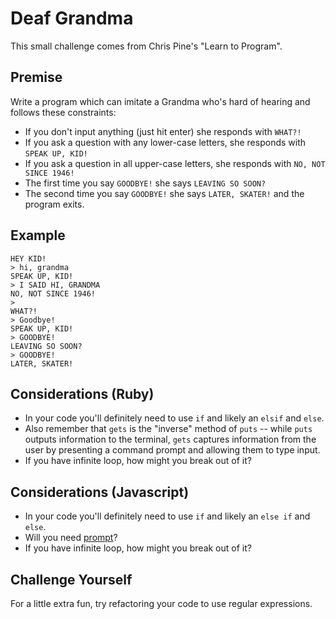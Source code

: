 # Deaf Grandma

This small challenge comes from Chris Pine's "Learn to Program".

## Premise

Write a program which can imitate a Grandma who's hard of hearing and follows
these constraints:

* If you don't input anything (just hit enter) she responds with `WHAT?!`
* If you ask a question with any lower-case letters, she responds with
`SPEAK UP, KID!`
* If you ask a question in all upper-case letters, she responds with
`NO, NOT SINCE 1946!`
* The first time you say `GOODBYE!` she says `LEAVING SO SOON?`
* The second time you say `GOODBYE!` she says `LATER, SKATER!` and the program
exits.

## Example

```
HEY KID!
> hi, grandma
SPEAK UP, KID!
> I SAID HI, GRANDMA
NO, NOT SINCE 1946!
>
WHAT?!
> Goodbye!
SPEAK UP, KID!
> GOODBYE!
LEAVING SO SOON?
> GOODBYE!
LATER, SKATER!
```

## Considerations (Ruby)
* In your code you'll definitely need to use `if` and likely an `elsif` and `else`.
* Also remember that `gets` is the "inverse" method of `puts` -- while `puts` outputs information to the terminal, `gets` captures information from the user by presenting a command prompt and allowing them to type input.
* If you have infinite loop, how might you break out of it?

## Considerations (Javascript)
* In your code you'll definitely need to use `if` and likely an `else if` and `else`.
* Will you need [prompt](http://www.w3schools.com/jsref/met_win_prompt.asp)?
* If you have infinite loop, how might you break out of it?

## Challenge Yourself

For a little extra fun, try refactoring your code to use regular expressions.
